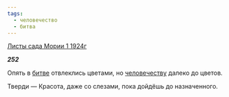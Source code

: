 ```yaml
---
tags:
  - человечество
  - битва
---
```

[Листы сада Мории 1 1924г](https://127.0.0.1:4002/agni/1924)

___252___

Опять в [битве](../../../tags/#битва) отвлеклись цветами, но [человечеству](../../../tags/#человечество) далеко до цветов.   

Тверди — Красота, даже со слезами, пока дойдёшь до назначенного.   

